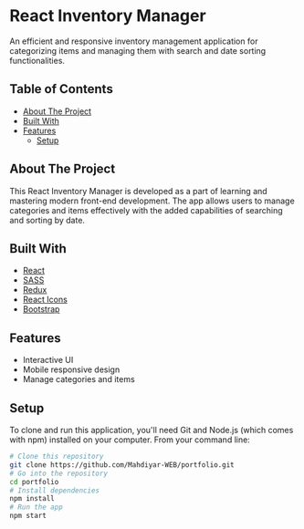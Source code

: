 # React Inventory Manager

An efficient and responsive inventory management application for categorizing items and managing them with search and date sorting functionalities.

## Table of Contents

- [About The Project](#about-the-project)
- [Built With](#built-with)
- [Features](#features)
  - [Setup](#setup)


## About The Project

This React Inventory Manager is developed as a part of learning and mastering modern front-end development. The app allows users to manage categories and items effectively with the added capabilities of searching and sorting by date.

## Built With

- [React](https://reactjs.org/)
- [SASS](https://sass-lang.com/)
- [Redux](https://redux.js.org/)
- [React Icons](https://react-icons.github.io/react-icons/)
- [Bootstrap](https://getbootstrap.com/)

## Features

- Interactive UI
- Mobile responsive design
- Manage categories and items

## Setup

To clone and run this application, you'll need Git and Node.js (which comes with npm) installed on your computer. From your command line:

```bash
# Clone this repository
git clone https://github.com/Mahdiyar-WEB/portfolio.git
# Go into the repository
cd portfolio
# Install dependencies
npm install
# Run the app
npm start

